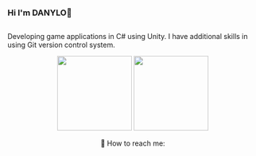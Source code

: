 ### Hi I'm DANYLO👋
##
Developing game applications in C# using Unity. I have additional skills in using Git version control system.



<p align='center'>
   <a href="https://github-readme-stats.vercel.app/api?username=MainDevF&show_icons=true&count_private=true">
       <img height=150 src="https://github-readme-stats.vercel.app/api?username=MainDevF&show_icons=true&count_private=true"/></a>
   <a href="https://github.com/romankh3/github-readme-stats">
       <img height=150 src="https://github-readme-stats.vercel.app/api/top-langs/?username=MainDevF&layout=compact"/></a>
</p>
<p align='center'>
   📮 How to reach me: <a href='platednil@gmail.com</a>
</p>

What I wanted to do

development and support of gaming projects 



LANGUAGES

Ukrainian (C-2)
Russian (C-2)
English (A-2)
